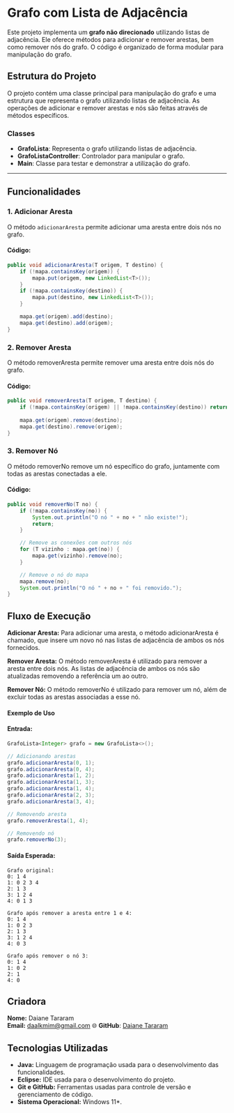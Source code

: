 # Grafo com Lista de Adjacência

Este projeto implementa um **grafo não direcionado** utilizando listas de adjacência. Ele oferece métodos para adicionar e remover arestas, bem como remover nós do grafo. O código é organizado de forma modular para manipulação do grafo.

## Estrutura do Projeto

O projeto contém uma classe principal para manipulação do grafo e uma estrutura que representa o grafo utilizando listas de adjacência. As operações de adicionar e remover arestas e nós são feitas através de métodos específicos.

### Classes

- **GrafoLista**: Representa o grafo utilizando listas de adjacência.
- **GrafoListaController**: Controlador para manipular o grafo.
- **Main**: Classe para testar e demonstrar a utilização do grafo.

---

## Funcionalidades

### 1. **Adicionar Aresta**
O método `adicionarAresta` permite adicionar uma aresta entre dois nós no grafo.

#### Código:
```java
public void adicionarAresta(T origem, T destino) {
    if (!mapa.containsKey(origem)) {
        mapa.put(origem, new LinkedList<T>());
    }
    if (!mapa.containsKey(destino)) {
        mapa.put(destino, new LinkedList<T>());
    }

    mapa.get(origem).add(destino);
    mapa.get(destino).add(origem);
}
```

### 2. **Remover Aresta**
O método removerAresta permite remover uma aresta entre dois nós do grafo.

#### Código:
```java
public void removerAresta(T origem, T destino) {
    if (!mapa.containsKey(origem) || !mapa.containsKey(destino)) return;
    
    mapa.get(origem).remove(destino);
    mapa.get(destino).remove(origem);
}
```
### 3. **Remover Nó**
O método removerNo remove um nó específico do grafo, juntamente com todas as arestas conectadas a ele.

#### Código:
```java
public void removerNo(T no) {
    if (!mapa.containsKey(no)) {
        System.out.println("O nó " + no + " não existe!");
        return;
    }

    // Remove as conexões com outros nós
    for (T vizinho : mapa.get(no)) {
        mapa.get(vizinho).remove(no);
    }

    // Remove o nó do mapa
    mapa.remove(no);
    System.out.println("O nó " + no + " foi removido.");
}
```

## Fluxo de Execução
**Adicionar Aresta:** Para adicionar uma aresta, o método adicionarAresta é chamado, que insere um novo nó nas listas de adjacência de ambos os nós fornecidos.

**Remover Aresta:** O método removerAresta é utilizado para remover a aresta entre dois nós. As listas de adjacência de ambos os nós são atualizadas removendo a referência um ao outro.

**Remover Nó:** O método removerNo é utilizado para remover um nó, além de excluir todas as arestas associadas a esse nó.

#### **Exemplo de Uso**
#### **Entrada:**
```java
GrafoLista<Integer> grafo = new GrafoLista<>();

// Adicionando arestas
grafo.adicionarAresta(0, 1);
grafo.adicionarAresta(0, 4);
grafo.adicionarAresta(1, 2);
grafo.adicionarAresta(1, 3);
grafo.adicionarAresta(1, 4);
grafo.adicionarAresta(2, 3);
grafo.adicionarAresta(3, 4);

// Removendo aresta
grafo.removerAresta(1, 4);

// Removendo nó
grafo.removerNo(3);
```
#### **Saída Esperada:**
```
Grafo original:
0: 1 4 
1: 0 2 3 4 
2: 1 3 
3: 1 2 4 
4: 0 1 3 

Grafo após remover a aresta entre 1 e 4:
0: 1 4 
1: 0 2 3 
2: 1 3 
3: 1 2 4 
4: 0 3 

Grafo após remover o nó 3:
0: 1 4 
1: 0 2 
2: 1 
4: 0
```

## Criadora

**Nome:** Daiane Tararam  
**Email:** daalkmim@gmail.com
🌐 **GitHub**: [Daiane Tararam](https://github.com/DaianeTararam)  


## Tecnologias Utilizadas

- **Java:** Linguagem de programação usada para o desenvolvimento das funcionalidades.
- **Eclipse:** IDE usada para o desenvolvimento do projeto.
- **Git e GitHub:** Ferramentas usadas para controle de versão e gerenciamento de código.
- **Sistema Operacional:** Windows 11*.
